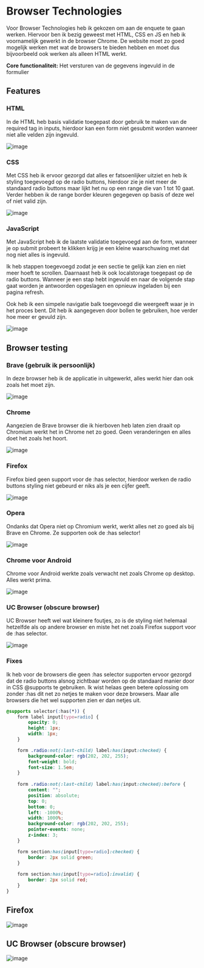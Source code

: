# Browser Technologies
Voor Browser Technologies heb ik gekozen om aan de enquete te gaan werken. Hiervoor ben ik bezig geweest met HTML, CSS en JS en heb ik voornamelijk gewerkt in de browser Chrome. De website moet zo goed mogelijk werken met wat de browsers te bieden hebben en moet dus bijvoorbeeld ook werken als alleen HTML werkt.

**Core functionaliteit:** Het versturen van de gegevens ingevuld in de formulier

## Features
### HTML
In de HTML heb basis validatie toegepast door gebruik te maken van de required tag in inputs, hierdoor kan een form niet gesubmit worden wanneer niet alle velden zijn ingevuld.

![image](https://github.com/casperdennijs/browser-tech/assets/56598338/3eff7da4-f733-497b-8e7c-0ddff2052aba)

### CSS
Met CSS heb ik ervoor gezorgd dat alles er fatsoenlijker uitziet en heb ik styling toegevoegd op de radio buttons, hierdoor zie je niet meer de standaard radio buttons maar lijkt het nu op een range die van 1 tot 10 gaat. Verder hebben ik de range border kleuren gegegeven op basis of deze wel of niet valid zijn.

![image](https://github.com/casperdennijs/browser-tech/assets/56598338/a9d7d224-0b29-4c26-95fe-6ea54e0a071c)

### JavaScript
Met JavaScript heb ik de laatste validatie toegevoegd aan de form, wanneer je op submit probeert te klikken krijg je een kleine waarschuwing met dat nog niet alles is ingevuld. 

Ik heb stappen toegevoegd zodat je een sectie te gelijk kan zien en niet meer hoeft te scrollen. Daarnaast heb ik ook localstorage toegepast op de radio buttons. Wanneer je een stap hebt ingevuld en naar de volgende stap gaat worden je antwoorden opgeslagen en opnieuw ingeladen bij een pagina refresh. 

Ook heb ik een simpele navigatie balk toegevoegd die weergeeft waar je in het proces bent. Dit heb ik aangegeven door bollen te gebruiken, hoe verder hoe meer er gevuld zijn.

![image](https://github.com/casperdennijs/browser-tech/assets/56598338/542fc72b-814a-456c-80a6-fd81963c909c)

## Browser testing
### Brave (gebruik ik persoonlijk)
In deze browser heb ik de applicatie in uitgewerkt, alles werkt hier dan ook zoals het moet zijn. 

![image](https://github.com/casperdennijs/browser-tech/assets/56598338/99690612-1e05-4803-af41-766bf90bd853)

### Chrome
Aangezien de Brave browser die ik hierboven heb laten zien draait op Chromium werkt het in Chrome net zo goed. Geen veranderingen en alles doet het zoals het hoort.

![image](https://github.com/casperdennijs/browser-tech/assets/56598338/369103d1-e617-4488-bd84-8dc7003ed348)

### Firefox
Firefox bied geen support voor de :has selector, hierdoor werken de radio buttons styling niet gebeurd er niks als je een cijfer geeft.

![image](https://github.com/casperdennijs/browser-tech/assets/56598338/94d7b01c-682f-4464-a55e-905f7dc79a55)

### Opera
Ondanks dat Opera niet op Chromium werkt, werkt alles net zo goed als bij Brave en Chrome. Ze supporten ook de :has selector!

![image](https://github.com/casperdennijs/browser-tech/assets/56598338/489bbb80-7eda-4d56-b90e-67f86720c8e8)

### Chrome voor Android
Chrome voor Android werkte zoals verwacht net zoals Chrome op desktop. Alles werkt prima.

![image](https://github.com/casperdennijs/browser-tech/assets/56598338/a71973c7-3894-4d86-879d-4b66f5c166b4)

### UC Browser (obscure browser)
UC Browser heeft wel wat kleinere foutjes, zo is de styling niet helemaal hetzelfde als op andere browser en miste het net zoals Firefox support voor de :has selector.

![image](https://github.com/casperdennijs/browser-tech/assets/56598338/b02b2001-fc62-4829-aa17-411834504429)

### Fixes
Ik heb voor de browsers die geen :has selector supporten ervoor gezorgd dat de radio buttons alsnog zichtbaar worden op de standaard manier door in CSS @supports te gebruiken. Ik wist helaas geen betere oplossing om zonder :has dit net zo netjes te maken voor deze browsers. Maar alle browsers die het wel supporten zien er dan netjes uit.
```CSS
@supports selector(:has(*)) {
    form label input[type=radio] {
        opacity: 0;
        height: 1px;
        width: 1px;
    }

    form .radio:not(:last-child) label:has(input:checked) {
        background-color: rgb(202, 202, 255);
        font-weight: bold;
        font-size: 1.5em;
    }
    
    form .radio:not(:last-child) label:has(input:checked):before {
        content: "";
        position: absolute;
        top: 0;
        bottom: 0;
        left: -1000%;
        width: 1000%;
        background-color: rgb(202, 202, 255);
        pointer-events: none;
        z-index: 3;
    }

    form section:has(input[type=radio]:checked) {
        border: 2px solid green;
    }
    
    form section:has(input[type=radio]:invalid) {
        border: 2px solid red;
    }
}
```
## Firefox
![image](https://github.com/casperdennijs/browser-tech/assets/56598338/b9daae1e-712a-4f6d-8c45-063f1edd5f29)

## UC Browser (obscure browser)
![image](https://github.com/casperdennijs/browser-tech/assets/56598338/a57bc251-73dc-44e0-9862-3b605998c17d)
